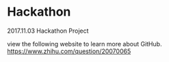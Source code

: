 # Hackathon
2017.11.03 Hackathon Project

view the following website to learn more about GitHub.
https://www.zhihu.com/question/20070065
